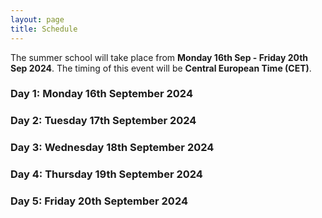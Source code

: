 ```yaml
---
layout: page
title: Schedule
---
```


The summer school will take place from **Monday 16th Sep - Friday 20th Sep 2024**. The timing of this event will be **Central European Time (CET)**.

### Day 1: Monday 16th September 2024


### Day 2: Tuesday 17th September 2024 


### Day 3: Wednesday 18th September 2024


### Day 4: Thursday 19th September 2024 


### Day 5: Friday 20th September 2024 

